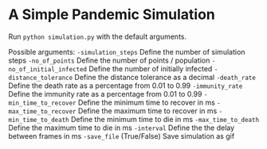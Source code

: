# A Simple Pandemic Simulation

Run ```python simulation.py``` with the default arguments.

Possible arguments:
  ```-simulation_steps``` Define the number of simulation steps
   ```-no_of_points```  Define the number of points / population
   ```-no_of_initial_infected```  Define the number of initially infected
   ```-distance_tolerance``` Define the distance tolerance as a decimal
   ```-death_rate``` Define the death rate as a percentage from 0.01 to 0.99
   ```-immunity_rate``` Define the immunity rate as a percentage from 0.01 to 0.99
   ```-min_time_to_recover``` Define the minimum time to recover in ms
   ```-max_time_to_recover``` Define the maximum time to recover in ms
   ```-min_time_to_death``` Define the minimum time to die in ms
   ```-max_time_to_death``` Define the maximum time to die in ms
   ```-interval``` Define the the delay between frames in ms
   ```-save_file``` (True/False) Save simulation as gif 

